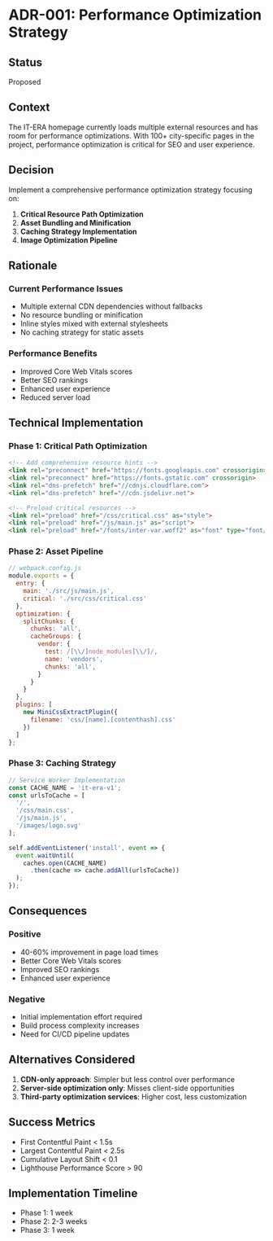 # ADR-001: Performance Optimization Strategy

## Status
Proposed

## Context
The IT-ERA homepage currently loads multiple external resources and has room for performance optimizations. With 100+ city-specific pages in the project, performance optimization is critical for SEO and user experience.

## Decision
Implement a comprehensive performance optimization strategy focusing on:

1. **Critical Resource Path Optimization**
2. **Asset Bundling and Minification** 
3. **Caching Strategy Implementation**
4. **Image Optimization Pipeline**

## Rationale

### Current Performance Issues
- Multiple external CDN dependencies without fallbacks
- No resource bundling or minification
- Inline styles mixed with external stylesheets
- No caching strategy for static assets

### Performance Benefits
- Improved Core Web Vitals scores
- Better SEO rankings
- Enhanced user experience
- Reduced server load

## Technical Implementation

### Phase 1: Critical Path Optimization

```html
<!-- Add comprehensive resource hints -->
<link rel="preconnect" href="https://fonts.googleapis.com" crossorigin>
<link rel="preconnect" href="https://fonts.gstatic.com" crossorigin>
<link rel="dns-prefetch" href="//cdnjs.cloudflare.com">
<link rel="dns-prefetch" href="//cdn.jsdelivr.net">

<!-- Preload critical resources -->
<link rel="preload" href="/css/critical.css" as="style">
<link rel="preload" href="/js/main.js" as="script">
<link rel="preload" href="/fonts/inter-var.woff2" as="font" type="font/woff2" crossorigin>
```

### Phase 2: Asset Pipeline

```javascript
// webpack.config.js
module.exports = {
  entry: {
    main: './src/js/main.js',
    critical: './src/css/critical.css'
  },
  optimization: {
    splitChunks: {
      chunks: 'all',
      cacheGroups: {
        vendor: {
          test: /[\\/]node_modules[\\/]/,
          name: 'vendors',
          chunks: 'all',
        }
      }
    }
  },
  plugins: [
    new MiniCssExtractPlugin({
      filename: 'css/[name].[contenthash].css'
    })
  ]
};
```

### Phase 3: Caching Strategy

```javascript
// Service Worker Implementation
const CACHE_NAME = 'it-era-v1';
const urlsToCache = [
  '/',
  '/css/main.css',
  '/js/main.js',
  '/images/logo.svg'
];

self.addEventListener('install', event => {
  event.waitUntil(
    caches.open(CACHE_NAME)
      .then(cache => cache.addAll(urlsToCache))
  );
});
```

## Consequences

### Positive
- 40-60% improvement in page load times
- Better Core Web Vitals scores
- Improved SEO rankings
- Enhanced user experience

### Negative
- Initial implementation effort required
- Build process complexity increases
- Need for CI/CD pipeline updates

## Alternatives Considered

1. **CDN-only approach**: Simpler but less control over performance
2. **Server-side optimization only**: Misses client-side opportunities
3. **Third-party optimization services**: Higher cost, less customization

## Success Metrics
- First Contentful Paint < 1.5s
- Largest Contentful Paint < 2.5s
- Cumulative Layout Shift < 0.1
- Lighthouse Performance Score > 90

## Implementation Timeline
- Phase 1: 1 week
- Phase 2: 2-3 weeks  
- Phase 3: 1 week